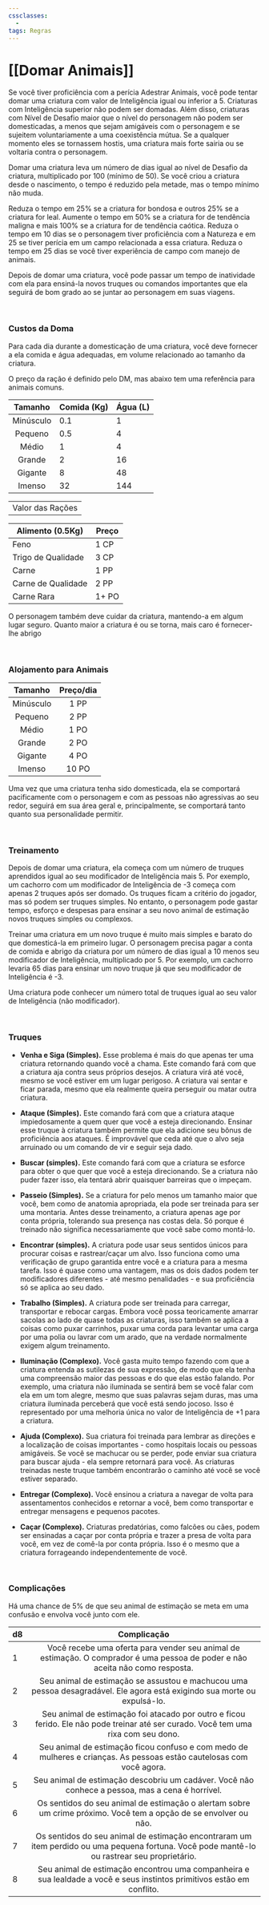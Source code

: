 ```yaml
---
cssclasses:
  - 
tags: Regras
---
```

# [[Domar Animais]]

Se você tiver proficiência com a perícia Adestrar Animais, você pode tentar domar uma criatura com valor de Inteligência igual ou inferior a 5. Criaturas com Inteligência superior não podem ser domadas. Além disso, criaturas com Nível de Desafio maior que o nível do personagem não podem ser domesticadas, a menos que sejam amigáveis com o personagem e se sujeitem voluntariamente a uma coexistência mútua. Se a qualquer momento eles se tornassem hostis, uma criatura mais forte sairia ou se voltaria contra o personagem.

Domar uma criatura leva um número de dias igual ao nível de Desafio da criatura, multiplicado por 100 (mínimo de 50). Se você criou a criatura desde o nascimento, o tempo é reduzido pela metade, mas o tempo mínimo não muda.

Reduza o tempo em 25% se a criatura for bondosa e outros 25% se a criatura for leal. Aumente o tempo em 50% se a criatura for de tendência maligna e mais 100% se a criatura for de tendência caótica. Reduza o tempo em 10 dias se o personagem tiver proficiência com a Natureza e em 25 se tiver perícia em um campo relacionada a essa criatura. Reduza o tempo em 25 dias se você tiver experiência de campo com manejo de animais.

Depois de domar uma criatura, você pode passar um tempo de inatividade com ela para ensiná-la novos truques ou comandos importantes que ela seguirá de bom grado ao se juntar ao personagem em suas viagens.

**⠀**

### Custos da Doma

Para cada dia durante a domesticação de uma criatura, você deve fornecer a ela comida e água adequadas, em volume relacionado ao tamanho da criatura.

O preço da ração é definido pelo DM, mas abaixo tem uma referência para animais comuns.

|  Tamanho  | Comida (Kg) | Água (L) |
|:---------:| ----------- | -------- |
| Minúsculo | 0.1         | 1        |
|  Pequeno  | 0.5         | 4        |
|   Médio   | 1           | 4        |
|  Grande   | 2           | 16       |
|  Gigante  | 8           | 48       |
|  Imenso   | 32          | 144      |

|                  |
|:----------------:|
| Valor das Rações |

| Alimento (0.5Kg)   | Preço |
| ------------------ | ----- |
| Feno               | 1 CP  |
| Trigo de Qualidade | 3 CP  |
| Carne              | 1 PP  |
| Carne de Qualidade | 2 PP  |
| Carne Rara         | 1+ PO |

O personagem também deve cuidar da criatura, mantendo-a em algum lugar seguro. Quanto maior a criatura é ou se torna, mais caro é fornecer-lhe abrigo

**⠀**

### Alojamento para Animais

|  Tamanho  | Preço/dia |
|:---------:|:---------:|
| Minúsculo |   1 PP    |
|  Pequeno  |   2 PP    |
|   Médio   |   1 PO    |
|  Grande   |   2 PO    |
|  Gigante  |   4 PO    |
|  Imenso   |   10 PO   |

Uma vez que uma criatura tenha sido domesticada, ela se comportará pacificamente com o personagem e com as pessoas não agressivas ao seu redor, seguirá em sua área geral e, principalmente, se comportará tanto quanto sua personalidade permitir.

**⠀**

### Treinamento

Depois de domar uma criatura, ela começa com um número de truques aprendidos igual ao seu modificador de Inteligência mais 5. Por exemplo, um cachorro com um modificador de Inteligência de -3 começa com apenas 2 truques após ser domado. Os truques ficam a critério do jogador, mas só podem ser truques simples. No entanto, o personagem pode gastar tempo, esforço e despesas para ensinar a seu novo animal de estimação novos truques simples ou complexos.

Treinar uma criatura em um novo truque é muito mais simples e barato do que domesticá-la em primeiro lugar. O personagem precisa pagar a conta de comida e abrigo da criatura por um número de dias igual a 10 menos seu modificador de Inteligência, multiplicado por 5. Por exemplo, um cachorro levaria 65 dias para ensinar um novo truque já que seu modificador de Inteligência é -3.

Uma criatura pode conhecer um número total de truques igual ao seu valor de Inteligência (não modificador).

**⠀**

### Truques

- **Venha e Siga (Simples).** Esse problema é mais do que apenas ter uma criatura retornando quando você a chama. Este comando fará com que a criatura aja contra seus próprios desejos. A criatura virá até você, mesmo se você estiver em um lugar perigoso. A criatura vai sentar e ficar parada, mesmo que ela realmente queira perseguir ou matar outra criatura.

- **Ataque (Simples).** Este comando fará com que a criatura ataque impiedosamente a quem quer que você a esteja direcionando. Ensinar esse truque à criatura também permite que ela adicione seu bônus de proficiência aos ataques. É improvável que ceda até que o alvo seja arruinado ou um comando de vir e seguir seja dado.

- **Buscar (simples).** Este comando fará com que a criatura se esforce para obter o que quer que você a esteja direcionando. Se a criatura não puder fazer isso, ela tentará abrir quaisquer barreiras que o impeçam.

- **Passeio (Simples).** Se a criatura for pelo menos um tamanho maior que você, bem como de anatomia apropriada, ela pode ser treinada para ser uma montaria. Antes desse treinamento, a criatura apenas age por conta própria, tolerando sua presença nas costas dela. Só porque é treinado não significa necessariamente que você sabe como montá-lo.

- **Encontrar (simples).** A criatura pode usar seus sentidos únicos para procurar coisas e rastrear/caçar um alvo. Isso funciona como uma verificação de grupo garantida entre você e a criatura para a mesma tarefa. Isso é quase como uma vantagem, mas os dois dados podem ter modificadores diferentes - até mesmo penalidades - e sua proficiência só se aplica ao seu dado.

- **Trabalho (Simples).** A criatura pode ser treinada para carregar, transportar e rebocar cargas. Embora você possa teoricamente amarrar sacolas ao lado de quase todas as criaturas, isso também se aplica a coisas como puxar carrinhos, puxar uma corda para levantar uma carga por uma polia ou lavrar com um arado, que na verdade normalmente exigem algum treinamento.

- **Iluminação (Complexo).** Você gasta muito tempo fazendo com que a criatura entenda as sutilezas de sua expressão, de modo que ela tenha uma compreensão maior das pessoas e do que elas estão falando. Por exemplo, uma criatura não iluminada se sentirá bem se você falar com ela em um tom alegre, mesmo que suas palavras sejam duras, mas uma criatura iluminada perceberá que você está sendo jocoso. Isso é representado por uma melhoria única no valor de Inteligência de +1 para a criatura.

- **Ajuda (Complexo).** Sua criatura foi treinada para lembrar as direções e a localização de coisas importantes - como hospitais locais ou pessoas amigáveis. Se você se machucar ou se perder, pode enviar sua criatura para buscar ajuda - ela sempre retornará para você. As criaturas treinadas neste truque também encontrarão o caminho até você se você estiver separado.

- **Entregar (Complexo).** Você ensinou a criatura a navegar de volta para assentamentos conhecidos e retornar a você, bem como transportar e entregar mensagens e pequenos pacotes.

- **Caçar (Complexo).** Criaturas predatórias, como falcões ou cães, podem ser ensinadas a caçar por conta própria e trazer a presa de volta para você, em vez de comê-la por conta própria. Isso é o mesmo que a criatura forrageando independentemente de você.

**⠀**

### Complicações
Há uma chance de 5% de que seu animal de estimação se meta em uma confusão e envolva você junto com ele.

| d8  |                                                                 Complicação                                                                 |
| --- |:-------------------------------------------------------------------------------------------------------------------------------------------:|
| 1   |        Você recebe uma oferta para vender seu animal de estimação. O comprador é uma pessoa de poder e não aceita não como resposta.        |
| 2   |          Seu animal de estimação se assustou e machucou uma pessoa desagradável. Ele agora está exigindo sua morte ou expulsá-lo.           |
| 3   |     Seu animal de estimação foi atacado por outro e ficou ferido. Ele não pode treinar até ser curado. Você tem uma rixa com seu dono.      |
| 4   |            Seu animal de estimação ficou confuso e com medo de mulheres e crianças. As pessoas estão cautelosas com você agora.             |
| 5   |                       Seu animal de estimação descobriu um cadáver. Você não conhece a pessoa, mas a cena é horrível.                       |
| 6   |              Os sentidos do seu animal de estimação o alertam sobre um crime próximo. Você tem a opção de se envolver ou não.               |
| 7   | Os sentidos do seu animal de estimação encontraram um item perdido ou uma pequena fortuna. Você pode mantê-lo ou rastrear seu proprietário. |
| 8   |           Seu animal de estimação encontrou uma companheira e sua lealdade a você e seus instintos primitivos estão em conflito.            |
